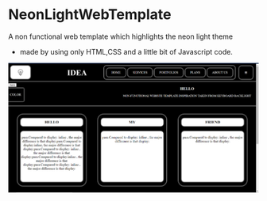 # NeonLightWebTemplate

A non functional web template which highlights the neon light theme
- made by using only HTML,CSS and a little bit of Javascript code.

![Web Template](/assets/images/webtemplate.png)
